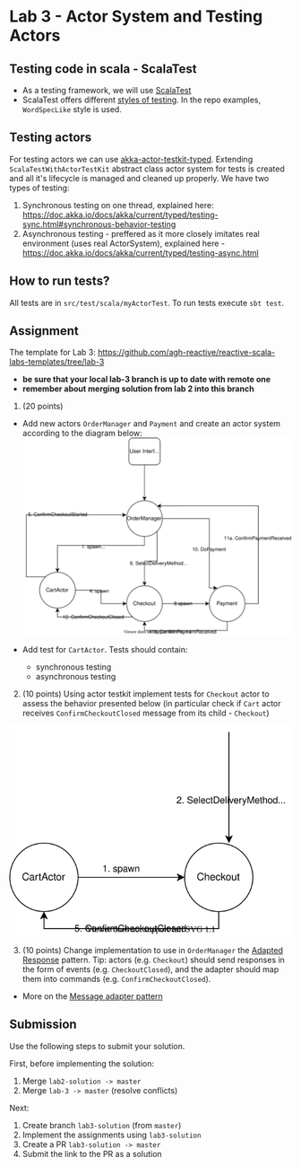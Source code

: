 # Lab 3 - Actor System and Testing Actors

## Testing code in scala - ScalaTest

* As a testing framework, we will use [ScalaTest](https://www.scalatest.org/)
* ScalaTest offers different [styles of testing](https://www.scalatest.org/user_guide/selecting_a_style). In the repo examples, `WordSpecLike` style is used.

## Testing actors

For testing actors we can use [akka-actor-testkit-typed](https://doc.akka.io/docs/akka/current/typed/testing.html). Extending `ScalaTestWithActorTestKit` abstract class actor system for tests is created and all it's lifecycle is managed and cleaned up properly. We have two types of testing:

1. Synchronous testing on one thread, explained here: https://doc.akka.io/docs/akka/current/typed/testing-sync.html#synchronous-behavior-testing
2. Asynchronous testing - preffered as it more closely imitates real environment (uses real ActorSystem), explained here - https://doc.akka.io/docs/akka/current/typed/testing-async.html  

## How to run tests?

All tests are in `src/test/scala/myActorTest`. To run tests execute `sbt test`.

## Assignment

The template for Lab 3: https://github.com/agh-reactive/reactive-scala-labs-templates/tree/lab-3 
* **be sure that your local lab-3 branch is up to date with remote one**
* **remember about merging solution from lab 2 into this branch**

1. (20 points)

* Add new actors `OrderManager` and `Payment` and create an actor system according to the diagram below:
![OrderManager diagram](ordermanager.drawio.svg)

* Add test for `CartActor`. Tests should contain:
    * synchronous testing
    * asynchronous testing

2. (10 points) Using actor testkit implement tests for `Checkout` actor to assess the behavior presented below (in particular check if `Cart` actor receives `ConfirmCheckoutClosed` message from its child - `Checkout`)

![Cart Checkout Testing](cart-checkout-behavior.drawio.svg)

3. (10 points) Change implementation to use in `OrderManager` the [Adapted Response](https://doc.akka.io/docs/akka/current/typed/interaction-patterns.html#adapted-response) pattern. Tip: actors (e.g. `Checkout`) should send responses in the form of events (e.g. `CheckoutClosed`), and the adapter should map them into commands (e.g. `ConfirmCheckoutClosed`).
  * More on the [Message adapter pattern](https://blog.rockthejvm.com/akka-message-adapter/)

## Submission

Use the following steps to submit your solution.

First, before implementing the solution:
1. Merge `lab2-solution -> master`
2. Merge `lab-3 -> master`  (resolve conflicts)

Next:
1. Create branch `lab3-solution` (from `master`)
2. Implement the assignments using `lab3-solution`
3. Create a PR `lab3-solution -> master`
4. Submit the link to the PR as a solution

